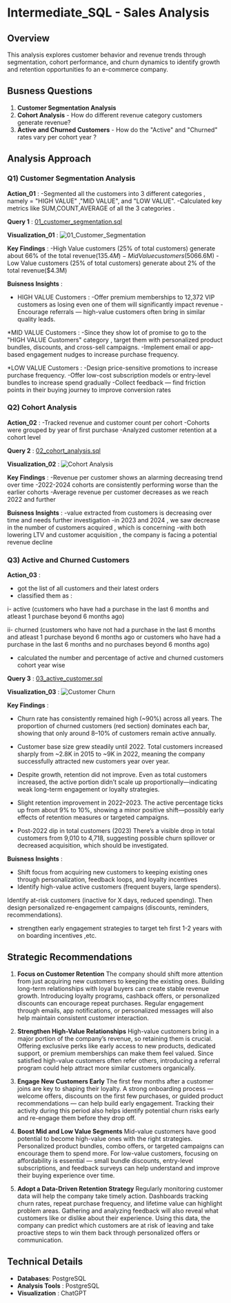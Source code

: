 # Intermediate_SQL - Sales Analysis

## Overview

This analysis explores customer behavior and revenue trends through segmentation, cohort performance, and churn dynamics to identify growth and retention opportunities fo an e-commerce company.

## Busness Questions

1. **Customer Segmentation Analysis**
2. **Cohort Analysis** - How do different revenue category customers generate revenue?
3. **Active and Churned Customers** - How do the "Active" and "Churned" rates vary per cohort year ?

## Analysis Approach

### Q1) Customer Segmentation Analysis

**Action_01** :
-Segmented all the customers into 3 different categories , namely = "HIGH VALUE" ,"MID VALUE", and "LOW VALUE".
-Calculated key metrics like SUM,COUNT,AVERAGE of all the 3 categories .

**Query 1** :  [01_customer_segmentation.sql](SQL_Intermediate_Queries/01_customer_segmentation.sql)  

**Visualization_01** : ![01_Customer_Segmentation](/SQL_Intermediate_Visualizations/images/01_customer_segmentation.png)

**Key Findings** :
-High Value customers (25% of total customers) generate about 66% of the total revenue($135.4M)
-Mid Value customers (50% of total customers) generate about 32% of the total revenue($66.6M)
-Low Value customers (25% of total customers) generate about 2% of the total revenue($4.3M)

**Buisness Insights** :

- HIGH VALUE Customers :
  -Offer premium memberships to 12,372 VIP customers as losing even one of them will significantly impact revenue
  -Encourage referrals — high-value customers often bring in similar quality leads.

\*MID VALUE Customers :
-Since they show lot of promise to go to the "HIGH VALUE Customers" category , target them with personalized product bundles, discounts, and cross-sell campaigns.
-Implement email or app-based engagement nudges to increase purchase frequency.

\*LOW VALUE Customers :
-Design price-sensitive promotions to increase purchase frequency.
-Offer low-cost subscription models or entry-level bundles to increase spend gradually
-Collect feedback — find friction points in their buying journey to improve conversion rates

### Q2) Cohort Analysis

**Action_02** :
-Tracked revenue and customer count per cohort
-Cohorts were grouped by year of first purchase
-Analyzed customer retention at a cohort level

**Query 2** : [02_cohort_analysis.sql](/SQL_Intermediate_Queries/02_cohort_analysis.sql)

**Visualization_02** : ![Cohort Analysis](/SQL_Intermediate_Visualizations/images/02_cohort_analysis.png)  

**Key Findings** :
-Revenue per customer shows an alarming decreasing trend over time
-2022-2024 cohorts are consistently performing worse than the earlier cohorts
-Average revenue per customer decreases as we reach 2022 and further

**Buisness Insights** :
-value extracted from customers is decreasing over time and needs further investigation
-in 2023 and 2024 , we saw decrease in the number of customers acquired , which is concerning
-with both lowering LTV and customer acquisition , the company is facing a potential revenue decline


### Q3) Active and Churned Customers

**Action_03** : 
- got the list of all customers and their latest orders 
- classified them as : 

i-  active (customers who have had a purchase in the last 6 months and atleast 1 purchase beyond 6 months ago)

ii-  churned (customers who have not had a purchase in the last 6 months and atleast 1 purchase beyond 6 months ago or customers who have had a purchase in the last 6 months and no purchases beyond 6 months ago)
- calculated the number and percentage of active and churned customers cohort year wise

**Query 3** : [03_active_customer.sql](/SQL_Intermediate_Queries/03_active_customer.sql)

**Visualization_03** : ![Customer Churn](/SQL_Intermediate_Visualizations/images/03_customer_churn_chart.png)


**Key Findings** : 

- Churn rate has consistently remained high (~90%) across all years.
The proportion of churned customers (red section) dominates each bar, showing that only around 8–10% of customers remain active annually.

- Customer base size grew steadily until 2022.
Total customers increased sharply from ~2.8K in 2015 to ~9K in 2022, meaning the company successfully attracted new customers year over year.

- Despite growth, retention did not improve.
Even as total customers increased, the active portion didn’t scale up proportionally—indicating weak long-term engagement or loyalty strategies.

- Slight retention improvement in 2022–2023.
The active percentage ticks up from about 9% to 10%, showing a minor positive shift—possibly early effects of retention measures or targeted campaigns.

- Post-2022 dip in total customers (2023)
There’s a visible drop in total customers from 9,010 to 4,718, suggesting possible churn spillover or decreased acquisition, which should be investigated.


**Buisness Insights** :

- Shift focus from acquiring new customers to keeping existing ones through personalization, feedback loops, and loyalty incentives
- Identify high-value active customers (frequent buyers, large spenders).

Identify at-risk customers (inactive for X days, reduced spending).
Then design personalized re-engagement campaigns (discounts, reminders, recommendations).
- strengthen early engagement strategies to target teh first 1-2 years with on boarding incentives ,etc.

## Strategic Recommendations


1) **Focus on Customer Retention**
The company should shift more attention from just acquiring new customers to keeping the existing ones. Building long-term relationships with loyal buyers can create stable revenue growth. Introducing loyalty programs, cashback offers, or personalized discounts can encourage repeat purchases. Regular engagement through emails, app notifications, or personalized messages will also help maintain consistent customer interaction.

2) **Strengthen High-Value Relationships**
High-value customers bring in a major portion of the company’s revenue, so retaining them is crucial. Offering exclusive perks like early access to new products, dedicated support, or premium memberships can make them feel valued. Since satisfied high-value customers often refer others, introducing a referral program could help attract more similar customers organically.

3) **Engage New Customers Early**
The first few months after a customer joins are key to shaping their loyalty. A strong onboarding process — welcome offers, discounts on the first few purchases, or guided product recommendations — can help build early engagement. Tracking their activity during this period also helps identify potential churn risks early and re-engage them before they drop off.

4) **Boost Mid and Low Value Segments**
Mid-value customers have good potential to become high-value ones with the right strategies. Personalized product bundles, combo offers, or targeted campaigns can encourage them to spend more. For low-value customers, focusing on affordability is essential — small bundle discounts, entry-level subscriptions, and feedback surveys can help understand and improve their buying experience over time.

5) **Adopt a Data-Driven Retention Strategy**
Regularly monitoring customer data will help the company take timely action. Dashboards tracking churn rates, repeat purchase frequency, and lifetime value can highlight problem areas. Gathering and analyzing feedback will also reveal what customers like or dislike about their experience. Using this data, the company can predict which customers are at risk of leaving and take proactive steps to win them back through personalized offers or communication.

## Technical Details 

- **Databases**: PostgreSQL
- **Analysis Tools** : PostgreSQL
- **Visualization** : ChatGPT